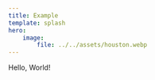 ```yaml
---
title: Example
template: splash
hero:
    image:
        file: ../../assets/houston.webp
---
```


Hello, World!